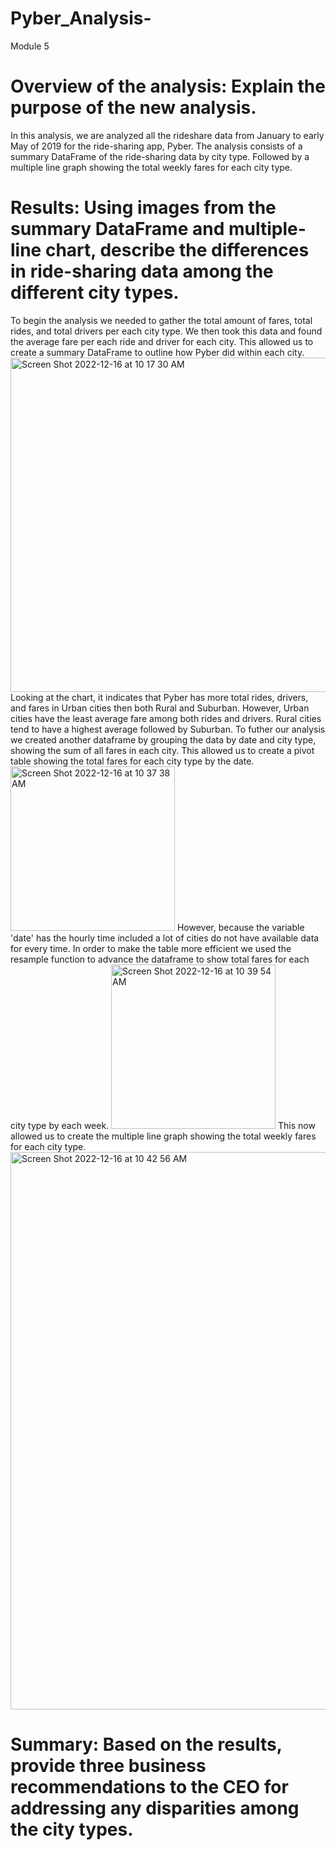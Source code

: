 # Pyber_Analysis-
Module 5 
# Overview of the analysis: Explain the purpose of the new analysis.
  In this analysis, we are analyzed all the rideshare data from January to early May of 2019 for the ride-sharing app, Pyber. The analysis consists of a summary DataFrame of the ride-sharing data by city type. Followed by a multiple line graph showing the total weekly fares for each city type. 

# Results: Using images from the summary DataFrame and multiple-line chart, describe the differences in ride-sharing data among the different city types.
  To begin the analysis we needed to gather the total amount of fares, total rides, and total drivers per each city type. We then took this data and found the average fare per each ride and driver for each city. This allowed us to create a summary DataFrame to outline how Pyber did within each city. 
 <img width="535" alt="Screen Shot 2022-12-16 at 10 17 30 AM" src="https://user-images.githubusercontent.com/117120227/208163195-aecd3453-354d-422c-b9f5-27b24e78124f.png">
Looking at the chart, it indicates that Pyber has more total rides, drivers, and fares in Urban cities then both Rural and Suburban. However, Urban cities have the least average fare among both rides and drivers. Rural cities tend to have a highest average followed by Suburban. 
  To futher our analysis we created another dataframe by grouping the data by date and city type, showing the sum of all fares in each city. This allowed us to create a pivot table showing the total fares for each city type by the date. 
  <img width="263" alt="Screen Shot 2022-12-16 at 10 37 38 AM" src="https://user-images.githubusercontent.com/117120227/208166260-20b15ca0-55d3-4c7b-849c-dd22277c22e2.png">
  However, because the variable 'date' has the hourly time included a lot of cities do not have available data for every time. In order to make the table more efficient we used the resample function to advance the dataframe to show total fares for each city type by each week. 
  <img width="263" alt="Screen Shot 2022-12-16 at 10 39 54 AM" src="https://user-images.githubusercontent.com/117120227/208166640-f9d6be5b-36a8-42b4-a5c7-1165f03d65ef.png">
 This now allowed us to create the multiple line graph showing the total weekly fares for each city type. 
 <img width="892" alt="Screen Shot 2022-12-16 at 10 42 56 AM" src="https://user-images.githubusercontent.com/117120227/208167161-0053d62e-d62b-4112-9e6d-86c02fdc8b46.png">


# Summary: Based on the results, provide three business recommendations to the CEO for addressing any disparities among the city types.
